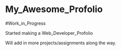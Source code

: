 # My_Awesome_Profolio

#Work_in_Progress

Started making a Web_Developer_Profolio

Will add in more projects/assignments along the way. 

